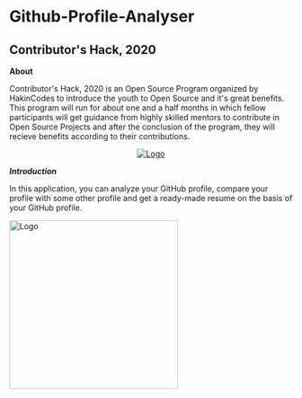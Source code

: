# Github-Profile-Analyser


## Contributor's Hack, 2020


****About****

Contributor's Hack, 2020 is an Open Source Program organized by HakinCodes to introduce the youth to Open Source and it's great benefits. This program will run for about one and a half months in which fellow participants will get guidance from highly skilled mentors to contribute in Open Source Projects and after the conclusion of the program, they will recieve benefits according to their contributions.

<p align="center">
  <a href="https://hakincodes.tech/">
    <img src="https://dev-to-uploads.s3.amazonaws.com/i/l03dhrni2dxfgi67hx78.jpeg" alt="Logo">
  </a>
</p>


***Introduction***

In this application, you can analyze your GitHub profile, compare your profile with some other profile and get a ready-made resume on the basis of your GitHub profile.



<img src="https://media.giphy.com/media/du3J3cXyzhj75IOgvA/giphy.gif" alt="Logo" width="300">
